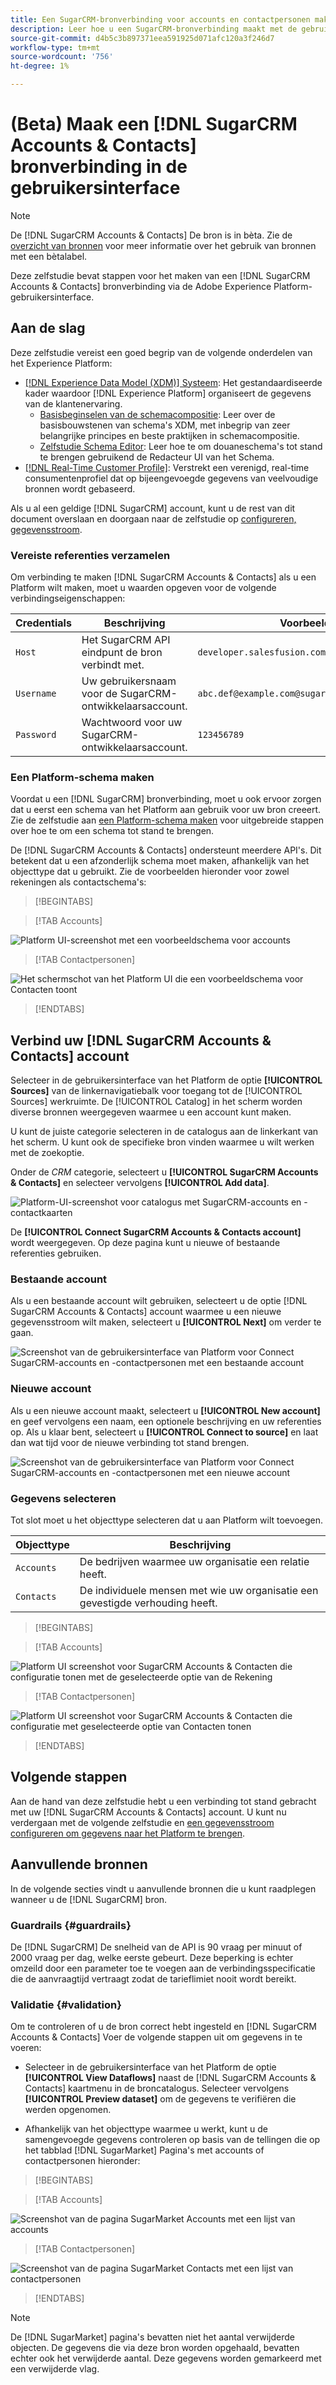 ```yaml
---
title: Een SugarCRM-bronverbinding voor accounts en contactpersonen maken in de gebruikersinterface
description: Leer hoe u een SugarCRM-bronverbinding maakt met de gebruikersinterface van Adobe Experience Platform.
source-git-commit: d4b5c3b897371eea591925d071afc120a3f246d7
workflow-type: tm+mt
source-wordcount: '756'
ht-degree: 1%

---
```


# (Beta) Maak een [!DNL SugarCRM Accounts & Contacts] bronverbinding in de gebruikersinterface

>[!NOTE]
>
>De [!DNL SugarCRM Accounts & Contacts] De bron is in bèta. Zie de [overzicht van bronnen](../../../../home.md#terms-and-conditions) voor meer informatie over het gebruik van bronnen met een bètalabel.

Deze zelfstudie bevat stappen voor het maken van een [!DNL SugarCRM Accounts & Contacts] bronverbinding via de Adobe Experience Platform-gebruikersinterface.

## Aan de slag

Deze zelfstudie vereist een goed begrip van de volgende onderdelen van het Experience Platform:

* [[!DNL Experience Data Model (XDM)] Systeem](../../../../../xdm/home.md): Het gestandaardiseerde kader waardoor [!DNL Experience Platform] organiseert de gegevens van de klantenervaring.
   * [Basisbeginselen van de schemacompositie](../../../../../xdm/schema/composition.md): Leer over de basisbouwstenen van schema&#39;s XDM, met inbegrip van zeer belangrijke principes en beste praktijken in schemacompositie.
   * [Zelfstudie Schema Editor](../../../../../xdm/tutorials/create-schema-ui.md): Leer hoe te om douaneschema&#39;s tot stand te brengen gebruikend de Redacteur UI van het Schema.
* [[!DNL Real-Time Customer Profile]](../../../../../profile/home.md): Verstrekt een verenigd, real-time consumentenprofiel dat op bijeengevoegde gegevens van veelvoudige bronnen wordt gebaseerd.

Als u al een geldige [!DNL SugarCRM] account, kunt u de rest van dit document overslaan en doorgaan naar de zelfstudie op [configureren, gegevensstroom](../../dataflow/crm.md).

### Vereiste referenties verzamelen

Om verbinding te maken [!DNL SugarCRM Accounts & Contacts] als u een Platform wilt maken, moet u waarden opgeven voor de volgende verbindingseigenschappen:

| Credentials | Beschrijving | Voorbeeld |
| --- | --- | --- |
| `Host` | Het SugarCRM API eindpunt de bron verbindt met. | `developer.salesfusion.com` |
| `Username` | Uw gebruikersnaam voor de SugarCRM-ontwikkelaarsaccount. | `abc.def@example.com@sugarmarketdemo000.com` |
| `Password` | Wachtwoord voor uw SugarCRM-ontwikkelaarsaccount. | `123456789` |

### Een Platform-schema maken

Voordat u een [!DNL SugarCRM] bronverbinding, moet u ook ervoor zorgen dat u eerst een schema van het Platform aan gebruik voor uw bron creeert. Zie de zelfstudie aan [een Platform-schema maken](../../../../../xdm/schema/composition.md) voor uitgebreide stappen over hoe te om een schema tot stand te brengen.

De [!DNL SugarCRM Accounts & Contacts] ondersteunt meerdere API&#39;s. Dit betekent dat u een afzonderlijk schema moet maken, afhankelijk van het objecttype dat u gebruikt. Zie de voorbeelden hieronder voor zowel rekeningen als contactschema&#39;s:

>[!BEGINTABS]

>[!TAB Accounts]

![Platform UI-screenshot met een voorbeeldschema voor accounts](../../../../images/tutorials/create/sugarcrm-accounts-contacts/sugarcrm-schema-accounts.png)

>[!TAB Contactpersonen]

![Het schermschot van het Platform UI die een voorbeeldschema voor Contacten toont](../../../../images/tutorials/create/sugarcrm-accounts-contacts/sugarcrm-schema-contacts.png)

>[!ENDTABS]

## Verbind uw [!DNL SugarCRM Accounts & Contacts] account

Selecteer in de gebruikersinterface van het Platform de optie **[!UICONTROL Sources]** van de linkernavigatiebalk voor toegang tot de [!UICONTROL Sources] werkruimte. De [!UICONTROL Catalog] in het scherm worden diverse bronnen weergegeven waarmee u een account kunt maken.

U kunt de juiste categorie selecteren in de catalogus aan de linkerkant van het scherm. U kunt ook de specifieke bron vinden waarmee u wilt werken met de zoekoptie.

Onder de *CRM* categorie, selecteert u **[!UICONTROL SugarCRM Accounts & Contacts]** en selecteer vervolgens **[!UICONTROL Add data]**.

![Platform-UI-screenshot voor catalogus met SugarCRM-accounts en -contactkaarten](../../../../images/tutorials/create/sugarcrm-accounts-contacts/catalog-sugarcrm-accounts-contacts.png)

De **[!UICONTROL Connect SugarCRM Accounts & Contacts account]** wordt weergegeven. Op deze pagina kunt u nieuwe of bestaande referenties gebruiken.

### Bestaande account

Als u een bestaande account wilt gebruiken, selecteert u de optie [!DNL SugarCRM Accounts & Contacts] account waarmee u een nieuwe gegevensstroom wilt maken, selecteert u **[!UICONTROL Next]** om verder te gaan.

![Screenshot van de gebruikersinterface van Platform voor Connect SugarCRM-accounts en -contactpersonen met een bestaande account](../../../../images/tutorials/create/sugarcrm-accounts-contacts/existing.png)

### Nieuwe account

Als u een nieuwe account maakt, selecteert u **[!UICONTROL New account]** en geef vervolgens een naam, een optionele beschrijving en uw referenties op. Als u klaar bent, selecteert u **[!UICONTROL Connect to source]** en laat dan wat tijd voor de nieuwe verbinding tot stand brengen.

![Screenshot van de gebruikersinterface van Platform voor Connect SugarCRM-accounts en -contactpersonen met een nieuwe account](../../../../images/tutorials/create/sugarcrm-accounts-contacts/new.png)

### Gegevens selecteren

Tot slot moet u het objecttype selecteren dat u aan Platform wilt toevoegen.

| Objecttype | Beschrijving |
| --- | --- |
| `Accounts` | De bedrijven waarmee uw organisatie een relatie heeft. |
| `Contacts` | De individuele mensen met wie uw organisatie een gevestigde verhouding heeft. |

>[!BEGINTABS]

>[!TAB Accounts]

![Platform UI screenshot voor SugarCRM Accounts &amp; Contacten die configuratie tonen met de geselecteerde optie van de Rekening](../../../../images/tutorials/create/sugarcrm-accounts-contacts/configuration-accounts.png)

>[!TAB Contactpersonen]

![Platform UI screenshot voor SugarCRM Accounts &amp; Contacten die configuratie met geselecteerde optie van Contacten tonen](../../../../images/tutorials/create/sugarcrm-accounts-contacts/configuration-contacts.png)

>[!ENDTABS]

## Volgende stappen

Aan de hand van deze zelfstudie hebt u een verbinding tot stand gebracht met uw [!DNL SugarCRM Accounts & Contacts] account. U kunt nu verdergaan met de volgende zelfstudie en [een gegevensstroom configureren om gegevens naar het Platform te brengen](../../dataflow/crm.md).

## Aanvullende bronnen

In de volgende secties vindt u aanvullende bronnen die u kunt raadplegen wanneer u de [!DNL SugarCRM] bron.

### Guardrails {#guardrails}

De [!DNL SugarCRM] De snelheid van de API is 90 vraag per minuut of 2000 vraag per dag, welke eerste gebeurt. Deze beperking is echter omzeild door een parameter toe te voegen aan de verbindingsspecificatie die de aanvraagtijd vertraagt zodat de tarieflimiet nooit wordt bereikt.

### Validatie {#validation}

Om te controleren of u de bron correct hebt ingesteld en [!DNL SugarCRM Accounts & Contacts] Voer de volgende stappen uit om gegevens in te voeren:

* Selecteer in de gebruikersinterface van het Platform de optie **[!UICONTROL View Dataflows]** naast de [!DNL SugarCRM Accounts & Contacts] kaartmenu in de broncatalogus. Selecteer vervolgens **[!UICONTROL Preview dataset]** om de gegevens te verifiëren die werden opgenomen.

* Afhankelijk van het objecttype waarmee u werkt, kunt u de samengevoegde gegevens controleren op basis van de tellingen die op het tabblad [!DNL SugarMarket] Pagina&#39;s met accounts of contactpersonen hieronder:

>[!BEGINTABS]

>[!TAB Accounts]

![Screenshot van de pagina SugarMarket Accounts met een lijst van accounts](../../../../images/tutorials/create/sugarcrm-accounts-contacts/sugarmarket-accounts.png)

>[!TAB Contactpersonen]

![Screenshot van de pagina SugarMarket Contacts met een lijst van contactpersonen](../../../../images/tutorials/create/sugarcrm-accounts-contacts/sugarmarket-contacts.png)

>[!ENDTABS]

>[!NOTE]
>
>De [!DNL SugarMarket] pagina&#39;s bevatten niet het aantal verwijderde objecten. De gegevens die via deze bron worden opgehaald, bevatten echter ook het verwijderde aantal. Deze gegevens worden gemarkeerd met een verwijderde vlag.